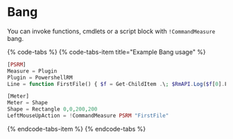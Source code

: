 # Bang

You can invoke functions, cmdlets or a script block with `!CommandMeasure` bang.

{% code-tabs %}
{% code-tabs-item title="Example Bang usage" %}
```php
[PSRM]
Measure = Plugin
Plugin = PowershellRM
Line = function FirstFile() { $f = Get-ChildItem .\; $RmAPI.Log($f[0].FullName) }

[Meter]
Meter = Shape
Shape = Rectangle 0,0,200,200
LeftMouseUpAction = !CommandMeasure PSRM "FirstFile"
```
{% endcode-tabs-item %}
{% endcode-tabs %}

